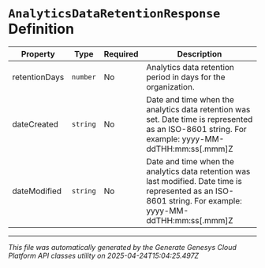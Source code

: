 # `AnalyticsDataRetentionResponse` Definition

| Property | Type | Required | Description |
|----------|------|----------|-------------|
| retentionDays | `number` | No | Analytics data retention period in days for the organization. |
| dateCreated | `string` | No | Date and time when the analytics data retention was set. Date time is represented as an ISO-8601 string. For example: yyyy-MM-ddTHH:mm:ss[.mmm]Z |
| dateModified | `string` | No | Date and time when the analytics data retention was last modified. Date time is represented as an ISO-8601 string. For example: yyyy-MM-ddTHH:mm:ss[.mmm]Z |

---

*This file was automatically generated by the Generate Genesys Cloud Platform API classes utility on 2025-04-24T15:04:25.497Z*